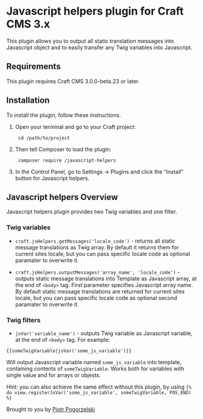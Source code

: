 # Javascript helpers plugin for Craft CMS 3.x

This plugin allows you to output all static translation messages into Javascript object and to easily transfer any Twig variables into Javascript.

## Requirements

This plugin requires Craft CMS 3.0.0-beta.23 or later.

## Installation

To install the plugin, follow these instructions.

1. Open your terminal and go to your Craft project:

        cd /path/to/project

2. Then tell Composer to load the plugin:

        composer require /javascript-helpers

3. In the Control Panel, go to Settings → Plugins and click the “Install” button for Javascript helpers.

## Javascript helpers Overview

Javascript helpers plugin provides two Twig variables and one filter.

### Twig variables

* `craft.jsHelpers.getMessages('locale_code')` - returns all static message translations as Twig array. By default it returns them for current sites locale, but you can pass specific locale code as optional paramater to overwrite it.

* `craft.jsHelpers.outputMessages('array_name', 'locale_code')` - outputs static message translations into Template as Javascript array, at the end of `<body>` tag. First parameter specifies Javascript array name. By default static message translations are returned for current sites locale, but you can pass specific locale code as optional second paramater to overwrite it.

### Twig filters

* `jsVar('variable_name')` - outputs Twig variable as Javascript variable, at the end of `<body>` tag. For example:

```
{{someTwigVariable|jsVar('some_js_variable')}}
```

Will output Javascript variable named `some_js_variable` into template, containing contents of `someTwigVariable`. Works both for variables with single value and for arrays or objests.

Hint: you can also achieve the same effect without this plugin, by using `{% do view.registerJsVar('some_js_variable', someTwigVariable, POS_END) %}`

Brought to you by [Piotr Pogorzelski](http://craftsnippets.com)

